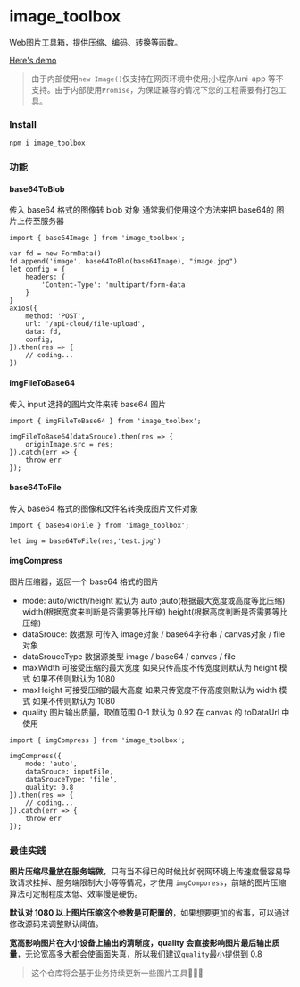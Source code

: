 # image_toolbox
Web图片工具箱，提供压缩、编码、转换等函数。

[Here's demo](https://hansuku.github.io/image_toolbox/demo/dist/)

> 由于内部使用`new Image()`仅支持在网页环境中使用;小程序/uni-app 等不支持。由于内部使用`Promise`，为保证兼容的情况下您的工程需要有打包工具。

### Install
```
npm i image_toolbox
```
### 功能
#### base64ToBlob
传入 base64 格式的图像转 blob 对象
通常我们使用这个方法来把 base64的 图片上传至服务器
```
import { base64Image } from 'image_toolbox';

var fd = new FormData()
fd.append('image', base64ToBlo(base64Image), "image.jpg")
let config = {
    headers: {
        'Content-Type': 'multipart/form-data'
    }
}
axios({
    method: 'POST',
    url: '/api-cloud/file-upload',
    data: fd,
    config,
}).then(res => {
    // coding...
})
```
#### imgFileToBase64
传入 input 选择的图片文件来转 base64 图片
```
import { imgFileToBase64 } from 'image_toolbox';

imgFileToBase64(dataSrouce).then(res => {
    originImage.src = res;
}).catch(err => {
    throw err
});
```
#### base64ToFile
传入 base64 格式的图像和文件名转换成图片文件对象
```
import { base64ToFile } from 'image_toolbox';

let img = base64ToFile(res,'test.jpg')
```
#### imgCompress

图片压缩器，返回一个 base64 格式的图片
- mode: auto/width/height 默认为 auto ;auto(根据最大宽度或高度等比压缩) width(根据宽度来判断是否需要等比压缩) height(根据高度判断是否需要等比压缩)
- dataSrouce: 数据源 可传入 image对象 / base64字符串 / canvas对象 / file 对象
- dataSrouceType 数据源类型 image / base64 / canvas / file
- maxWidth 可接受压缩的最大宽度 如果只传高度不传宽度则默认为 height 模式 如果不传则默认为 1080
- maxHeight 可接受压缩的最大高度 如果只传宽度不传高度则默认为 width 模式 如果不传则默认为 1080
- quality 图片输出质量，取值范围 0-1 默认为 0.92 在 canvas 的 toDataUrl 中使用
```
import { imgCompress } from 'image_toolbox';

imgCompress({
    mode: 'auto',
    dataSrouce: inputFile,
    dataSrouceType: 'file',
    quality: 0.8
}).then(res => {
    // coding...
}).catch(err => {
    throw err
});
```
### 最佳实践
**图片压缩尽量放在服务端做**，只有当不得已的时候比如弱网环境上传速度慢容易导致请求挂掉、服务端限制大小等等情况，才使用 `imgComporess`，前端的图片压缩算法可定制程度太低、效率慢是硬伤。

**默认对 1080 以上图片压缩这个参数是可配置的**，如果想要更加的省事，可以通过修改源码来调整默认阈值。

**宽高影响图片在大小设备上输出的清晰度，quality 会直接影响图片最后输出质量**，无论宽高多大都会使画面失真，所以我们建议`quality`最小提供到 0.8


> 这个仓库将会基于业务持续更新一些图片工具🌼🌼🌼